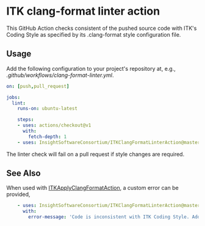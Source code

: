 # ITK clang-format linter action

This GitHub Action checks consistent of the pushed source code with ITK's Coding Style as
specified by its .clang-format style configuration file.

## Usage

Add the following configuration to your project's repository at, e.g.,  *.github/workflows/clang-format-linter.yml*.

```yml
on: [push,pull_request]

jobs:
  lint:
    runs-on: ubuntu-latest

    steps:
    - uses: actions/checkout@v1
      with:
        fetch-depth: 1
    - uses: InsightSoftwareConsortium/ITKClangFormatLinterAction@master
```

The linter check will fail on a pull request if style changes are required.

## See Also

When used with
[ITKApplyClangFormatAction](https://github.com/InsightSoftwareConsortium/ITKApplyClangFormatAction),
a custom error can be provided,

```yml
    - uses: InsightSoftwareConsortium/ITKClangFormatLinterAction@master
      with:
        error-message: 'Code is inconsistent with ITK Coding Style. Add the *action:ApplyClangFormat* PR label to correct.'
```
